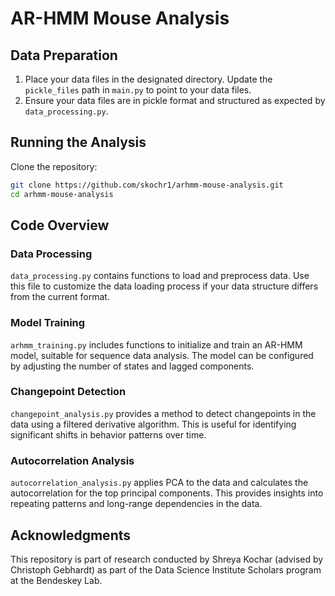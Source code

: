 # AR-HMM Mouse Analysis

## Data Preparation

1. Place your data files in the designated directory. Update the `pickle_files` path in `main.py` to point to your data files.
2. Ensure your data files are in pickle format and structured as expected by `data_processing.py`.

## Running the Analysis

Clone the repository:
   ```bash
   git clone https://github.com/skochr1/arhmm-mouse-analysis.git
   cd arhmm-mouse-analysis
   ```

## Code Overview

### Data Processing

`data_processing.py` contains functions to load and preprocess data. Use this file to customize the data loading process if your data structure differs from the current format.

### Model Training

`arhmm_training.py` includes functions to initialize and train an AR-HMM model, suitable for sequence data analysis. The model can be configured by adjusting the number of states and lagged components.

### Changepoint Detection

`changepoint_analysis.py` provides a method to detect changepoints in the data using a filtered derivative algorithm. This is useful for identifying significant shifts in behavior patterns over time.

### Autocorrelation Analysis

`autocorrelation_analysis.py` applies PCA to the data and calculates the autocorrelation for the top principal components. This provides insights into repeating patterns and long-range dependencies in the data.

## Acknowledgments

This repository is part of research conducted by Shreya Kochar (advised by Christoph Gebhardt) as part of the Data Science Institute Scholars program at the Bendeskey Lab.
